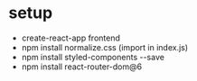 # setup
- create-react-app frontend
- npm install normalize.css (import in index.js)
- npm install styled-components --save
- npm install react-router-dom@6
